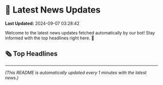 # 📰 Latest News Updates
**Last Updated:** 2024-09-07 03:28:42

Welcome to the latest news updates fetched automatically by our bot! Stay informed with the top headlines right here. 🚀

## 🗞️ Top Headlines

---
*(This README is automatically updated every 1 minutes with the latest news.)*

